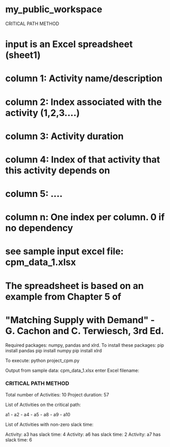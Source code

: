 # my_public_workspace
CRITICAL PATH METHOD
#
#    input is an Excel spreadsheet (sheet1)
#    column 1: Activity name/description
#    column 2: Index associated with the activity (1,2,3....)
#    column 3: Activity duration
#    column 4: Index of that activity that this activity depends on            
#    column 5: ....
#    column n: One index per column. 0 if no dependency
#    see sample input excel file: cpm_data_1.xlsx
#    The spreadsheet is based on an example from Chapter 5 of
#    "Matching Supply with Demand" - G. Cachon and C. Terwiesch, 3rd Ed.

Required packages:
numpy, pandas and xlrd. 
To install these packages:
pip install pandas
pip install numpy
pip install xlrd

To execute:
python project_cpm.py

Output from sample data: cpm_data_1.xlsx
enter Excel filename:  
###   CRITICAL PATH METHOD   ###
 
Total number of Activities: 10
Project duration: 57
 
List of Activities on the critical path:
 
a1 - a2 - a4 - a5 - a8 - a9 - a10
 
List of Activities with non-zero slack time:
 
Activity: a3  has slack time: 4
Activity: a6  has slack time: 2
Activity: a7  has slack time: 6
